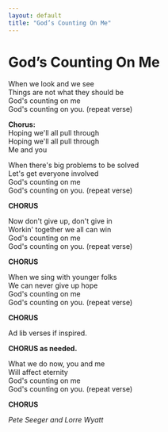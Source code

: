 ```yaml
---
layout: default
title: "God’s Counting On Me"
---
```


# God’s Counting On Me

When we look and we see  
Things are not what they should be  
God's counting on me  
God's counting on you. (repeat verse)  

**Chorus:**  
Hoping we'll all pull through  
Hoping we'll all pull through  
Me and you  

When there's big problems to be solved  
Let's get everyone involved  
God's counting on me  
God's counting on you. (repeat verse)  

**CHORUS**  

Now don't give up, don't give in  
Workin' together we all can win  
God's counting on me  
God's counting on you. (repeat verse)  

**CHORUS**  

When we sing with younger folks  
We can never give up hope  
God's counting on me  
God's counting on you. (repeat verse)  

**CHORUS**  

Ad lib verses if inspired.  

**CHORUS as needed.**  

What we do now, you and me  
Will affect eternity  
God's counting on me  
God's counting on you. (repeat verse)  

**CHORUS**  

*Pete Seeger and Lorre Wyatt*
